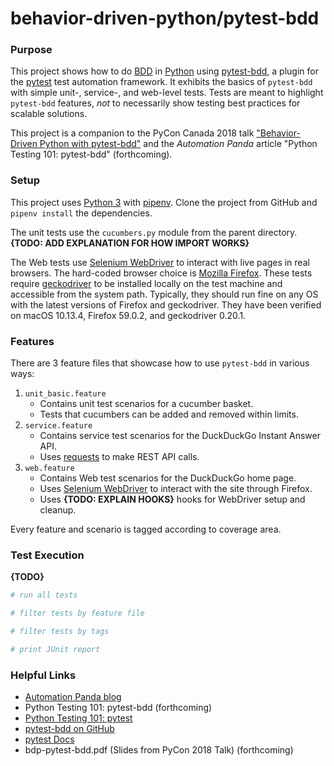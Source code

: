 # behavior-driven-python/pytest-bdd

### Purpose
This project shows how to do [BDD](https://automationpanda.com/bdd/)
in [Python](https://automationpanda.com/python/)
using [pytest-bdd](https://github.com/pytest-dev/pytest-bdd), a plugin
for the [pytest](https://docs.pytest.org/) test automation framework.
It exhibits the basics of `pytest-bdd`
with simple unit-, service-, and web-level tests.
Tests are meant to highlight `pytest-bdd` features,
*not* to necessarily show testing best practices for scalable solutions.

This project is a companion to the PyCon Canada 2018 talk
["Behavior-Driven Python with pytest-bdd"](https://2018.pycon.ca/talks/talk-PC-51575/)
and the *Automation Panda* article
"Python Testing 101: pytest-bdd" (forthcoming).

### Setup
This project uses
[Python 3](https://automationpanda.com/2017/02/07/which-version-of-python-should-i-use/)
with
[pipenv](https://automationpanda.com/2018/04/16/pipenv-python-packagement-for-champions/).
Clone the project from GitHub and `pipenv install` the dependencies.

The unit tests use the `cucumbers.py` module from the parent directory.
**{TODO: ADD EXPLANATION FOR HOW IMPORT WORKS}**

The Web tests use
[Selenium WebDriver](https://www.seleniumhq.org/projects/webdriver/)
to interact with live pages in real browsers.
The hard-coded browser choice is
[Mozilla Firefox](https://www.mozilla.org/en-US/firefox/new/).
These tests require
[geckodriver](https://github.com/mozilla/geckodriver/releases)
to be installed locally on the test machine and accessible from the system path.
Typically, they should run fine on any OS with the latest versions of Firefox and geckodriver.
They have been verified on macOS 10.13.4, Firefox 59.0.2, and geckodriver 0.20.1.

### Features
There are 3 feature files that showcase how to use `pytest-bdd` in various ways:

1. `unit_basic.feature`
   * Contains unit test scenarios for a cucumber basket.
   * Tests that cucumbers can be added and removed within limits.
2. `service.feature`
   * Contains service test scenarios for the DuckDuckGo Instant Answer API.
   * Uses [requests](http://docs.python-requests.org/) to make REST API calls.
3. `web.feature`
   * Contains Web test scenarios for the DuckDuckGo home page.
   * Uses [Selenium WebDriver](https://www.seleniumhq.org/projects/webdriver/)
     to interact with the site through Firefox.
   * Uses **{TODO: EXPLAIN HOOKS}** hooks for WebDriver setup and cleanup.

Every feature and scenario is tagged according to coverage area.

### Test Execution
**{TODO}**

```bash
# run all tests

# filter tests by feature file

# filter tests by tags

# print JUnit report
```

### Helpful Links

* [Automation Panda blog](https://automationpanda.com/)
* Python Testing 101: pytest-bdd (forthcoming)
* [Python Testing 101: pytest](https://automationpanda.com/2017/03/14/python-testing-101-pytest/)
* [pytest-bdd on GitHub](https://github.com/pytest-dev/pytest-bdd)
* [pytest Docs](https://docs.pytest.org/)
* bdp-pytest-bdd.pdf (Slides from PyCon 2018 Talk) (forthcoming)
